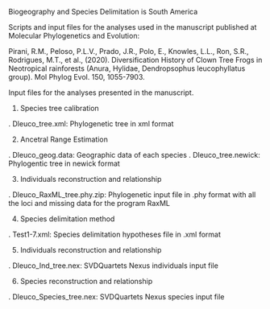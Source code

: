 Biogeography and Species Delimitation is South America

Scripts and input files for the analyses used in the manuscript published at Molecular Phylogenetics and Evolution:

Pirani, R.M., Peloso, P.L.V., Prado, J.R., Polo, E., Knowles, L.L., Ron, S.R., Rodrigues, M.T., et al., (2020). Diversification History of Clown Tree Frogs in Neotropical rainforests (Anura, Hylidae, Dendropsophus leucophyllatus group). Mol Phylog Evol. 150, 1055-7903.

Input files for the analyses presented in the manuscript.

1. Species tree calibration
  
  . Dleuco_tree.xml: Phylogenetic tree in xml format
  
2. Ancetral Range Estimation

  . Dleuco_geog.data: Geographic data of each species
  . Dleuco_tree.newick: Phylogentic tree in newick format
  
3. Individuals reconstruction and relationship

  . Dleuco_RaxML_tree.phy.zip: Phylogenetic input file in .phy format with all the loci and missing data for the program RaxML
  
4. Species delimitation method

  . Test1-7.xml: Species delimitation hypotheses file in .xml format
  
5. Individuals reconstruction and relationship

  . Dleuco_Ind_tree.nex: SVDQuartets Nexus individuals input file
  
 6. Species reconstruction and relationship 

  . Dleuco_Species_tree.nex: SVDQuartets Nexus species input file
